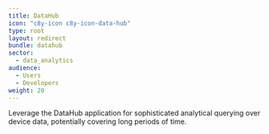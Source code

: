 ```yaml
---
title: DataHub
icon: "c8y-icon c8y-icon-data-hub"
type: root
layout: redirect
bundle: datahub
sector:
  - data_analytics
audience:
  - Users
  - Developers
weight: 20
---
```


Leverage the DataHub application for sophisticated analytical querying over device data, potentially covering long periods of time.
